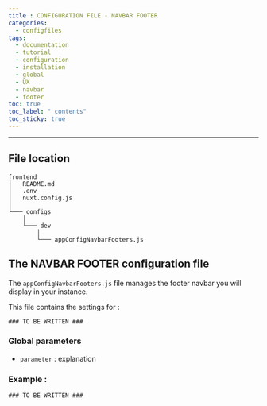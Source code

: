 ```yaml
---
title : CONFIGURATION FILE - NAVBAR FOOTER
categories:
  - configfiles
tags:
  - documentation
  - tutorial
  - configuration
  - installation
  - global
  - UX
  - navbar
  - footer
toc: true
toc_label: " contents"
toc_sticky: true
---
```


--------

## File location

```shell
frontend
│   README.md
│   .env
│   nuxt.config.js
│
└─── configs
    │
    └─── dev
        │
        └─── appConfigNavbarFooters.js

```

## The NAVBAR FOOTER configuration file

The `appConfigNavbarFooters.js` file manages the footer navbar you will display in your instance.

This file contains the settings for :

```shell
### TO BE WRITTEN ###
```


### Global parameters

- `parameter` : explanation


### Example : 

```shell
### TO BE WRITTEN ###
```
